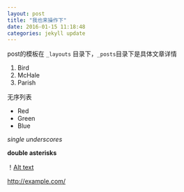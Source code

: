 ```yaml
---
layout: post
title: "我也来操作下"
date: 2016-01-15 11:18:48 
categories: jekyll update
---
```

post的模板在 `_layouts` 目录下，`_posts`目录下是具体文章详情



1.  Bird
1.  McHale
1.  Parish

无序列表

+   Red
+   Green
+   Blue

_single underscores_

**double asterisks**

！[Alt text](/path/to/img.jpg)

<http://example.com/>

